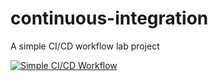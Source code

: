 # continuous-integration
A simple CI/CD workflow lab project

[![Simple CI/CD Workflow](https://github.com/N103Gremillion/continuous-integration/actions/workflows/ci-cd.yml/badge.svg)](https://github.com/N103Gremillion/continuous-integration/actions/workflows/ci-cd.yml)

